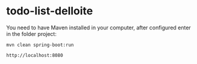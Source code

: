 # todo-list-delloite



You need to have Maven installed in your computer, 
after configured enter in the folder project:


`mvn clean spring-boot:run` 

`http://localhost:8080` 

